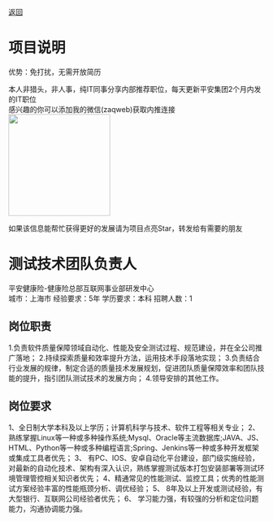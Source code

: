 [返回](../../)

# 项目说明

优势：免打扰，无需开放简历

本人非猎头，非人事，纯IT同事分享内部推荐职位，每天更新平安集团2个月内发的IT职位  
感兴趣的你可以添加我的微信(zaqweb)获取内推连接  
<img src="https://github.com/zaqweb/PA-IT-JOBS/blob/master/WechatICode.jpeg"  height="200" width="200">

如果该信息能帮忙获得更好的发展请为项目点亮Star，转发给有需要的朋友

# 测试技术团队负责人
平安健康险-健康险总部互联网事业部研发中心  
城市：上海市 经验要求：5年 学历要求：本科  招聘人数：1

## 岗位职责
1.负责软件质量保障领域自动化、性能及安全测试过程、规范建设，并在全公司推广落地；
2.持续探索质量和效率提升方法，运用技术手段落地实现；
3.负责结合行业发展的规律，制定合适的质量技术发展规划，促进团队质量保障效率和团队技能的提升，指引团队测试技术的发展方向；
4.领导安排的其他工作。

## 岗位要求
1、全日制大学本科及以上学历；计算机科学与技术、软件工程等相关专业；
2、 熟练掌握Linux等一种或多种操作系统;Mysql、Oracle等主流数据库;JAVA、JS、HTML、Python等一种或多种编程语言;Spring、Jenkins等一种或多种开发框架或集成工具者优先；
3、 有PC、IOS、安卓自动化平台建设，部门级实施经验，对最新的自动化技术、架构有深入认识，熟练掌握测试版本打包安装部署等测试环境管理管控相关知识者优先；
4、精通常见的性能测试、监控工具；优秀的性能测试方案经验丰富的性能瓶颈分析、调优经验；
5、 8年及以上开发或测试经验，有大型银行、互联网公司经验者优先；
6、 学习能力强，有较强的分析和定位问题能力，沟通协调能力强。




